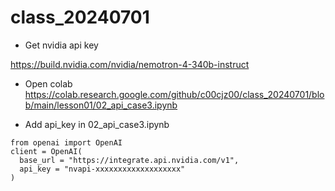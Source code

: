 # class_20240701
- Get nvidia api key

https://build.nvidia.com/nvidia/nemotron-4-340b-instruct

- Open colab
https://colab.research.google.com/github/c00cjz00/class_20240701/blob/main/lesson01/02_api_case3.ipynb

- Add  api_key in 02_api_case3.ipynb 
```
from openai import OpenAI
client = OpenAI(
  base_url = "https://integrate.api.nvidia.com/v1",
  api_key = "nvapi-xxxxxxxxxxxxxxxxxxx"
)
```

